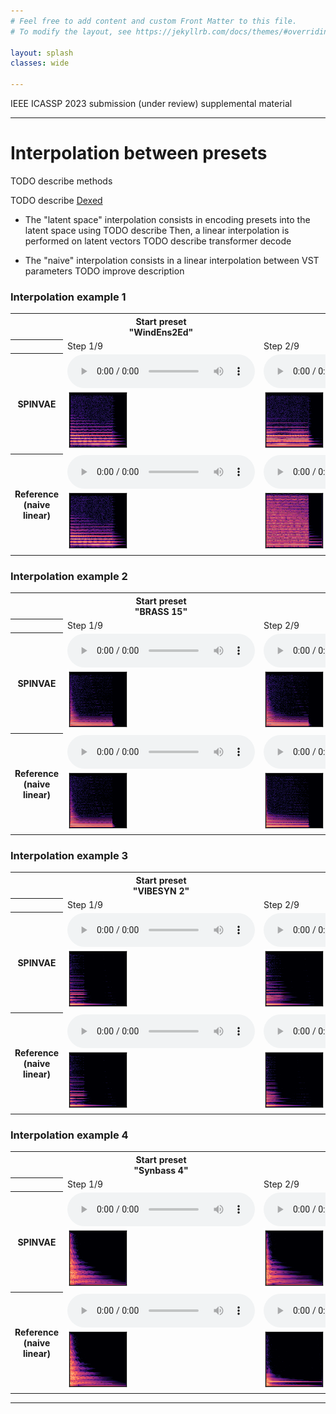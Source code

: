 ```yaml
---
# Feel free to add content and custom Front Matter to this file.
# To modify the layout, see https://jekyllrb.com/docs/themes/#overriding-theme-defaults

layout: splash
classes: wide

---
```


<link rel="stylesheet" href="assets/css/styles.css">

IEEE ICASSP 2023 submission (under review) supplemental material

---

# Interpolation between presets

TODO describe methods

TODO describe [Dexed](https://asb2m10.github.io/dexed/)

- The "latent space" interpolation consists in encoding presets into the latent space using TODO describe
Then, a linear interpolation is performed on latent vectors TODO describe transformer decode

- The "naive" interpolation consists in a linear interpolation between VST parameters TODO improve description


### Interpolation example 1

<div class="figure">
    <table>
        <tr>
            <th></th>
            <th>Start preset<br/>"WindEns2Ed"</th>
            <th></th>
            <th></th>
            <th></th>
            <th></th>
            <th></th>
            <th></th>
            <th></th>
            <th>End preset<br />"HARD ROADS"</th>
        </tr>
        <tr>
            <th></th>
            <td>Step 1/9</td>
            <td>Step 2/9</td>
            <td>Step 3/9</td>
            <td>Step 4/9</td>
            <td>Step 5/9</td>
            <td>Step 6/9</td>
            <td>Step 7/9</td>
            <td>Step 8/9</td>
            <td>Step 9/9</td>
        </tr>
        <tr> <!-- SPINVAE interp -->
            <th scope="row">SPINVAE</th>
            <td>
                <audio controls="" class=small_control><source src="assets/interpolation/00135spinvae_audio_step00.mp3" type="audio/mp3" /></audio><br />
                <img src="assets/interpolation/00135spinvae_spectrogram_step00.png"/>
            </td>
            <td>
                <audio controls="" class=small_control><source src="assets/interpolation/00135spinvae_audio_step01.mp3" type="audio/mp3" /></audio><br/>
                <img src="assets/interpolation/00135spinvae_spectrogram_step01.png"/>
            </td>
            <td>
                <audio controls="" class=small_control><source src="assets/interpolation/00135spinvae_audio_step02.mp3" type="audio/mp3" /></audio><br/>
                <img src="assets/interpolation/00135spinvae_spectrogram_step02.png"/>
            </td>
            <td>
                <audio controls="" class=small_control><source src="assets/interpolation/00135spinvae_audio_step03.mp3" type="audio/mp3" /></audio><br/>
                <img src="assets/interpolation/00135spinvae_spectrogram_step03.png"/>
            </td>
            <td>
                <audio controls="" class=small_control><source src="assets/interpolation/00135spinvae_audio_step04.mp3" type="audio/mp3" /></audio><br/>
                <img src="assets/interpolation/00135spinvae_spectrogram_step04.png"/>
            </td>
            <td>
                <audio controls="" class=small_control><source src="assets/interpolation/00135spinvae_audio_step05.mp3" type="audio/mp3" /></audio><br/>
                <img src="assets/interpolation/00135spinvae_spectrogram_step05.png"/>
            </td>
            <td>
                <audio controls="" class=small_control><source src="assets/interpolation/00135spinvae_audio_step06.mp3" type="audio/mp3" /></audio><br/>
                <img src="assets/interpolation/00135spinvae_spectrogram_step06.png"/>
            </td>
            <td>
                <audio controls="" class=small_control><source src="assets/interpolation/00135spinvae_audio_step07.mp3" type="audio/mp3" /></audio><br/>
                <img src="assets/interpolation/00135spinvae_spectrogram_step07.png"/>
            </td>
            <td>
                <audio controls="" class=small_control><source src="assets/interpolation/00135spinvae_audio_step08.mp3" type="audio/mp3" /></audio><br/>
                <img src="assets/interpolation/00135spinvae_spectrogram_step08.png"/>
            </td>
        </tr>
        <tr> <!-- naive interp -->
            <th scope="row">
                Reference <br  /> (naive linear)
            </th>
            <td>
                <audio controls="" class=small_control><source src="assets/interpolation/00135reflinear_audio_step00.mp3" type="audio/mp3" /></audio><br />
                <img src="assets/interpolation/00135reflinear_spectrogram_step00.png"/>
            </td>
            <td>
                <audio controls="" class=small_control><source src="assets/interpolation/00135reflinear_audio_step01.mp3" type="audio/mp3" /></audio><br/>
                <img src="assets/interpolation/00135reflinear_spectrogram_step01.png"/>
            </td>
            <td>
                <audio controls="" class=small_control><source src="assets/interpolation/00135reflinear_audio_step02.mp3" type="audio/mp3" /></audio><br/>
                <img src="assets/interpolation/00135reflinear_spectrogram_step02.png"/>
            </td>
            <td>
                <audio controls="" class=small_control><source src="assets/interpolation/00135reflinear_audio_step03.mp3" type="audio/mp3" /></audio><br/>
                <img src="assets/interpolation/00135reflinear_spectrogram_step03.png"/>
            </td>
            <td>
                <audio controls="" class=small_control><source src="assets/interpolation/00135reflinear_audio_step04.mp3" type="audio/mp3" /></audio><br/>
                <img src="assets/interpolation/00135reflinear_spectrogram_step04.png"/>
            </td>
            <td>
                <audio controls="" class=small_control><source src="assets/interpolation/00135reflinear_audio_step05.mp3" type="audio/mp3" /></audio><br/>
                <img src="assets/interpolation/00135reflinear_spectrogram_step05.png"/>
            </td>
            <td>
                <audio controls="" class=small_control><source src="assets/interpolation/00135reflinear_audio_step06.mp3" type="audio/mp3" /></audio><br/>
                <img src="assets/interpolation/00135reflinear_spectrogram_step06.png"/>
            </td>
            <td>
                <audio controls="" class=small_control><source src="assets/interpolation/00135reflinear_audio_step07.mp3" type="audio/mp3" /></audio><br/>
                <img src="assets/interpolation/00135reflinear_spectrogram_step07.png"/>
            </td>
            <td>
                <audio controls="" class=small_control><source src="assets/interpolation/00135reflinear_audio_step08.mp3" type="audio/mp3" /></audio><br/>
                <img src="assets/interpolation/00135reflinear_spectrogram_step08.png"/>
            </td>
        </tr>
    </table>
</div>

### Interpolation example 2

<div class="figure">
    <table>
        <tr>
            <th></th>
            <th>Start preset<br/>"BRASS 15"</th>
            <th></th>
            <th></th>
            <th></th>
            <th></th>
            <th></th>
            <th></th>
            <th></th>
            <th>End preset<br />"Kharma'HM"</th>
        </tr>
        <tr>
            <th></th>
            <td>Step 1/9</td>
            <td>Step 2/9</td>
            <td>Step 3/9</td>
            <td>Step 4/9</td>
            <td>Step 5/9</td>
            <td>Step 6/9</td>
            <td>Step 7/9</td>
            <td>Step 8/9</td>
            <td>Step 9/9</td>
        </tr>
        <tr> <!-- SPINVAE interp -->
            <th scope="row">SPINVAE</th>
            <td>
                <audio controls="" class=small_control><source src="assets/interpolation/00034spinvae_audio_step00.mp3" type="audio/mp3" /></audio><br />
                <img src="assets/interpolation/00034spinvae_spectrogram_step00.png"/>
            </td>
            <td>
                <audio controls="" class=small_control><source src="assets/interpolation/00034spinvae_audio_step01.mp3" type="audio/mp3" /></audio><br/>
                <img src="assets/interpolation/00034spinvae_spectrogram_step01.png"/>
            </td>
            <td>
                <audio controls="" class=small_control><source src="assets/interpolation/00034spinvae_audio_step02.mp3" type="audio/mp3" /></audio><br/>
                <img src="assets/interpolation/00034spinvae_spectrogram_step02.png"/>
            </td>
            <td>
                <audio controls="" class=small_control><source src="assets/interpolation/00034spinvae_audio_step03.mp3" type="audio/mp3" /></audio><br/>
                <img src="assets/interpolation/00034spinvae_spectrogram_step03.png"/>
            </td>
            <td>
                <audio controls="" class=small_control><source src="assets/interpolation/00034spinvae_audio_step04.mp3" type="audio/mp3" /></audio><br/>
                <img src="assets/interpolation/00034spinvae_spectrogram_step04.png"/>
            </td>
            <td>
                <audio controls="" class=small_control><source src="assets/interpolation/00034spinvae_audio_step05.mp3" type="audio/mp3" /></audio><br/>
                <img src="assets/interpolation/00034spinvae_spectrogram_step05.png"/>
            </td>
            <td>
                <audio controls="" class=small_control><source src="assets/interpolation/00034spinvae_audio_step06.mp3" type="audio/mp3" /></audio><br/>
                <img src="assets/interpolation/00034spinvae_spectrogram_step06.png"/>
            </td>
            <td>
                <audio controls="" class=small_control><source src="assets/interpolation/00034spinvae_audio_step07.mp3" type="audio/mp3" /></audio><br/>
                <img src="assets/interpolation/00034spinvae_spectrogram_step07.png"/>
            </td>
            <td>
                <audio controls="" class=small_control><source src="assets/interpolation/00034spinvae_audio_step08.mp3" type="audio/mp3" /></audio><br/>
                <img src="assets/interpolation/00034spinvae_spectrogram_step08.png"/>
            </td>
        </tr>
        <tr> <!-- naive interp -->
            <th scope="row">
                Reference <br  /> (naive linear)
            </th>
            <td>
                <audio controls="" class=small_control><source src="assets/interpolation/00034reflinear_audio_step00.mp3" type="audio/mp3" /></audio><br />
                <img src="assets/interpolation/00034reflinear_spectrogram_step00.png"/>
            </td>
            <td>
                <audio controls="" class=small_control><source src="assets/interpolation/00034reflinear_audio_step01.mp3" type="audio/mp3" /></audio><br/>
                <img src="assets/interpolation/00034reflinear_spectrogram_step01.png"/>
            </td>
            <td>
                <audio controls="" class=small_control><source src="assets/interpolation/00034reflinear_audio_step02.mp3" type="audio/mp3" /></audio><br/>
                <img src="assets/interpolation/00034reflinear_spectrogram_step02.png"/>
            </td>
            <td>
                <audio controls="" class=small_control><source src="assets/interpolation/00034reflinear_audio_step03.mp3" type="audio/mp3" /></audio><br/>
                <img src="assets/interpolation/00034reflinear_spectrogram_step03.png"/>
            </td>
            <td>
                <audio controls="" class=small_control><source src="assets/interpolation/00034reflinear_audio_step04.mp3" type="audio/mp3" /></audio><br/>
                <img src="assets/interpolation/00034reflinear_spectrogram_step04.png"/>
            </td>
            <td>
                <audio controls="" class=small_control><source src="assets/interpolation/00034reflinear_audio_step05.mp3" type="audio/mp3" /></audio><br/>
                <img src="assets/interpolation/00034reflinear_spectrogram_step05.png"/>
            </td>
            <td>
                <audio controls="" class=small_control><source src="assets/interpolation/00034reflinear_audio_step06.mp3" type="audio/mp3" /></audio><br/>
                <img src="assets/interpolation/00034reflinear_spectrogram_step06.png"/>
            </td>
            <td>
                <audio controls="" class=small_control><source src="assets/interpolation/00034reflinear_audio_step07.mp3" type="audio/mp3" /></audio><br/>
                <img src="assets/interpolation/00034reflinear_spectrogram_step07.png"/>
            </td>
            <td>
                <audio controls="" class=small_control><source src="assets/interpolation/00034reflinear_audio_step08.mp3" type="audio/mp3" /></audio><br/>
                <img src="assets/interpolation/00034reflinear_spectrogram_step08.png"/>
            </td>
        </tr>
    </table>
</div>

### Interpolation example 3

<div class="figure">
    <table>
        <tr>
            <th></th>
            <th>Start preset<br/>"VIBESYN 2"</th>
            <th></th>
            <th></th>
            <th></th>
            <th></th>
            <th></th>
            <th></th>
            <th></th>
            <th>End preset<br />"SYNTHEKLA4"</th>
        </tr>
        <tr>
            <th></th>
            <td>Step 1/9</td>
            <td>Step 2/9</td>
            <td>Step 3/9</td>
            <td>Step 4/9</td>
            <td>Step 5/9</td>
            <td>Step 6/9</td>
            <td>Step 7/9</td>
            <td>Step 8/9</td>
            <td>Step 9/9</td>
        </tr>
        <tr> <!-- SPINVAE interp -->
            <th scope="row">SPINVAE</th>
            <td>
                <audio controls="" class=small_control><source src="assets/interpolation/00010spinvae_audio_step00.mp3" type="audio/mp3" /></audio><br />
                <img src="assets/interpolation/00010spinvae_spectrogram_step00.png"/>
            </td>
            <td>
                <audio controls="" class=small_control><source src="assets/interpolation/00010spinvae_audio_step01.mp3" type="audio/mp3" /></audio><br/>
                <img src="assets/interpolation/00010spinvae_spectrogram_step01.png"/>
            </td>
            <td>
                <audio controls="" class=small_control><source src="assets/interpolation/00010spinvae_audio_step02.mp3" type="audio/mp3" /></audio><br/>
                <img src="assets/interpolation/00010spinvae_spectrogram_step02.png"/>
            </td>
            <td>
                <audio controls="" class=small_control><source src="assets/interpolation/00010spinvae_audio_step03.mp3" type="audio/mp3" /></audio><br/>
                <img src="assets/interpolation/00010spinvae_spectrogram_step03.png"/>
            </td>
            <td>
                <audio controls="" class=small_control><source src="assets/interpolation/00010spinvae_audio_step04.mp3" type="audio/mp3" /></audio><br/>
                <img src="assets/interpolation/00010spinvae_spectrogram_step04.png"/>
            </td>
            <td>
                <audio controls="" class=small_control><source src="assets/interpolation/00010spinvae_audio_step05.mp3" type="audio/mp3" /></audio><br/>
                <img src="assets/interpolation/00010spinvae_spectrogram_step05.png"/>
            </td>
            <td>
                <audio controls="" class=small_control><source src="assets/interpolation/00010spinvae_audio_step06.mp3" type="audio/mp3" /></audio><br/>
                <img src="assets/interpolation/00010spinvae_spectrogram_step06.png"/>
            </td>
            <td>
                <audio controls="" class=small_control><source src="assets/interpolation/00010spinvae_audio_step07.mp3" type="audio/mp3" /></audio><br/>
                <img src="assets/interpolation/00010spinvae_spectrogram_step07.png"/>
            </td>
            <td>
                <audio controls="" class=small_control><source src="assets/interpolation/00010spinvae_audio_step08.mp3" type="audio/mp3" /></audio><br/>
                <img src="assets/interpolation/00010spinvae_spectrogram_step08.png"/>
            </td>
        </tr>
        <tr> <!-- naive interp -->
            <th scope="row">
                Reference <br  /> (naive linear)
            </th>
            <td>
                <audio controls="" class=small_control><source src="assets/interpolation/00010reflinear_audio_step00.mp3" type="audio/mp3" /></audio><br />
                <img src="assets/interpolation/00010reflinear_spectrogram_step00.png"/>
            </td>
            <td>
                <audio controls="" class=small_control><source src="assets/interpolation/00010reflinear_audio_step01.mp3" type="audio/mp3" /></audio><br/>
                <img src="assets/interpolation/00010reflinear_spectrogram_step01.png"/>
            </td>
            <td>
                <audio controls="" class=small_control><source src="assets/interpolation/00010reflinear_audio_step02.mp3" type="audio/mp3" /></audio><br/>
                <img src="assets/interpolation/00010reflinear_spectrogram_step02.png"/>
            </td>
            <td>
                <audio controls="" class=small_control><source src="assets/interpolation/00010reflinear_audio_step03.mp3" type="audio/mp3" /></audio><br/>
                <img src="assets/interpolation/00010reflinear_spectrogram_step03.png"/>
            </td>
            <td>
                <audio controls="" class=small_control><source src="assets/interpolation/00010reflinear_audio_step04.mp3" type="audio/mp3" /></audio><br/>
                <img src="assets/interpolation/00010reflinear_spectrogram_step04.png"/>
            </td>
            <td>
                <audio controls="" class=small_control><source src="assets/interpolation/00010reflinear_audio_step05.mp3" type="audio/mp3" /></audio><br/>
                <img src="assets/interpolation/00010reflinear_spectrogram_step05.png"/>
            </td>
            <td>
                <audio controls="" class=small_control><source src="assets/interpolation/00010reflinear_audio_step06.mp3" type="audio/mp3" /></audio><br/>
                <img src="assets/interpolation/00010reflinear_spectrogram_step06.png"/>
            </td>
            <td>
                <audio controls="" class=small_control><source src="assets/interpolation/00010reflinear_audio_step07.mp3" type="audio/mp3" /></audio><br/>
                <img src="assets/interpolation/00010reflinear_spectrogram_step07.png"/>
            </td>
            <td>
                <audio controls="" class=small_control><source src="assets/interpolation/00010reflinear_audio_step08.mp3" type="audio/mp3" /></audio><br/>
                <img src="assets/interpolation/00010reflinear_spectrogram_step08.png"/>
            </td>
        </tr>
    </table>
</div>


### Interpolation example 4

<div class="figure">
    <table>
        <tr>
            <th></th>
            <th>Start preset<br/>"Synbass 4"</th>
            <th></th>
            <th></th>
            <th></th>
            <th></th>
            <th></th>
            <th></th>
            <th></th>
            <th>End preset<br />"K.CLAV. 3"</th>
        </tr>
        <tr>
            <th></th>
            <td>Step 1/9</td>
            <td>Step 2/9</td>
            <td>Step 3/9</td>
            <td>Step 4/9</td>
            <td>Step 5/9</td>
            <td>Step 6/9</td>
            <td>Step 7/9</td>
            <td>Step 8/9</td>
            <td>Step 9/9</td>
        </tr>
        <tr> <!-- SPINVAE interp -->
            <th scope="row">SPINVAE</th>
            <td>
                <audio controls="" class=small_control><source src="assets/interpolation/00018spinvae_audio_step00.mp3" type="audio/mp3" /></audio><br />
                <img src="assets/interpolation/00018spinvae_spectrogram_step00.png"/>
            </td>
            <td>
                <audio controls="" class=small_control><source src="assets/interpolation/00018spinvae_audio_step01.mp3" type="audio/mp3" /></audio><br/>
                <img src="assets/interpolation/00018spinvae_spectrogram_step01.png"/>
            </td>
            <td>
                <audio controls="" class=small_control><source src="assets/interpolation/00018spinvae_audio_step02.mp3" type="audio/mp3" /></audio><br/>
                <img src="assets/interpolation/00018spinvae_spectrogram_step02.png"/>
            </td>
            <td>
                <audio controls="" class=small_control><source src="assets/interpolation/00018spinvae_audio_step03.mp3" type="audio/mp3" /></audio><br/>
                <img src="assets/interpolation/00018spinvae_spectrogram_step03.png"/>
            </td>
            <td>
                <audio controls="" class=small_control><source src="assets/interpolation/00018spinvae_audio_step04.mp3" type="audio/mp3" /></audio><br/>
                <img src="assets/interpolation/00018spinvae_spectrogram_step04.png"/>
            </td>
            <td>
                <audio controls="" class=small_control><source src="assets/interpolation/00018spinvae_audio_step05.mp3" type="audio/mp3" /></audio><br/>
                <img src="assets/interpolation/00018spinvae_spectrogram_step05.png"/>
            </td>
            <td>
                <audio controls="" class=small_control><source src="assets/interpolation/00018spinvae_audio_step06.mp3" type="audio/mp3" /></audio><br/>
                <img src="assets/interpolation/00018spinvae_spectrogram_step06.png"/>
            </td>
            <td>
                <audio controls="" class=small_control><source src="assets/interpolation/00018spinvae_audio_step07.mp3" type="audio/mp3" /></audio><br/>
                <img src="assets/interpolation/00018spinvae_spectrogram_step07.png"/>
            </td>
            <td>
                <audio controls="" class=small_control><source src="assets/interpolation/00018spinvae_audio_step08.mp3" type="audio/mp3" /></audio><br/>
                <img src="assets/interpolation/00018spinvae_spectrogram_step08.png"/>
            </td>
        </tr>
        <tr> <!-- naive interp -->
            <th scope="row">
                Reference <br  /> (naive linear)
            </th>
            <td>
                <audio controls="" class=small_control><source src="assets/interpolation/00018reflinear_audio_step00.mp3" type="audio/mp3" /></audio><br />
                <img src="assets/interpolation/00018reflinear_spectrogram_step00.png"/>
            </td>
            <td>
                <audio controls="" class=small_control><source src="assets/interpolation/00018reflinear_audio_step01.mp3" type="audio/mp3" /></audio><br/>
                <img src="assets/interpolation/00018reflinear_spectrogram_step01.png"/>
            </td>
            <td>
                <audio controls="" class=small_control><source src="assets/interpolation/00018reflinear_audio_step02.mp3" type="audio/mp3" /></audio><br/>
                <img src="assets/interpolation/00018reflinear_spectrogram_step02.png"/>
            </td>
            <td>
                <audio controls="" class=small_control><source src="assets/interpolation/00018reflinear_audio_step03.mp3" type="audio/mp3" /></audio><br/>
                <img src="assets/interpolation/00018reflinear_spectrogram_step03.png"/>
            </td>
            <td>
                <audio controls="" class=small_control><source src="assets/interpolation/00018reflinear_audio_step04.mp3" type="audio/mp3" /></audio><br/>
                <img src="assets/interpolation/00018reflinear_spectrogram_step04.png"/>
            </td>
            <td>
                <audio controls="" class=small_control><source src="assets/interpolation/00018reflinear_audio_step05.mp3" type="audio/mp3" /></audio><br/>
                <img src="assets/interpolation/00018reflinear_spectrogram_step05.png"/>
            </td>
            <td>
                <audio controls="" class=small_control><source src="assets/interpolation/00018reflinear_audio_step06.mp3" type="audio/mp3" /></audio><br/>
                <img src="assets/interpolation/00018reflinear_spectrogram_step06.png"/>
            </td>
            <td>
                <audio controls="" class=small_control><source src="assets/interpolation/00018reflinear_audio_step07.mp3" type="audio/mp3" /></audio><br/>
                <img src="assets/interpolation/00018reflinear_spectrogram_step07.png"/>
            </td>
            <td>
                <audio controls="" class=small_control><source src="assets/interpolation/00018reflinear_audio_step08.mp3" type="audio/mp3" /></audio><br/>
                <img src="assets/interpolation/00018reflinear_spectrogram_step08.png"/>
            </td>
        </tr>
    </table>
</div>


---

[^1]: TODO ref1
[^2]: TODO ref2
[^3]: TODO ref3
